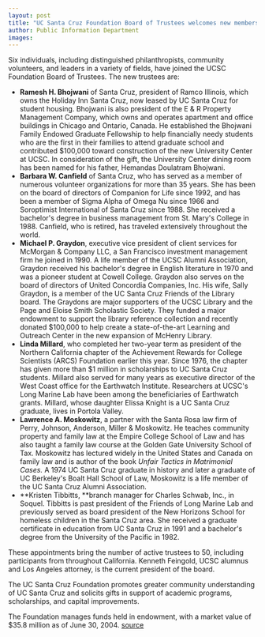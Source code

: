 ```yaml
---
layout: post
title: "UC Santa Cruz Foundation Board of Trustees welcomes new members"
author: Public Information Department
images:
---
```


Six individuals, including distinguished philanthropists, community volunteers, and leaders in a variety of fields, have joined the UCSC Foundation Board of Trustees. The new trustees are:

* **Ramesh H. Bhojwani** of Santa Cruz, president of Ramco Illinois, which owns the Holiday Inn Santa Cruz, now leased by UC Santa Cruz for student housing. Bhojwani is also president of the E & R Property Management Company, which owns and operates apartment and office buildings in Chicago and Ontario, Canada. He established the Bhojwani Family Endowed Graduate Fellowship to help financially needy students who are the first in their families to attend graduate school and contributed $100,000 toward construction of the new University Center at UCSC. In consideration of the gift, the University Center dining room has been named for his father, Hemandas Doulatram Bhojwani.
* **Barbara W. Canfield** of Santa Cruz, who has served as a member of numerous volunteer organizations for more than 35 years. She has been on the board of directors of Companion for Life since 1992, and has been a member of Sigma Alpha of Omega Nu since 1966 and Soroptimist International of Santa Cruz since 1988. She received a bachelor's degree in business management from St. Mary's College in 1988. Canfield, who is retired, has traveled extensively throughout the world.
* **Michael P. Graydon**, executive vice president of client services for McMorgan & Company LLC, a San Francisco investment management firm he joined in 1990. A life member of the UCSC Alumni Association, Graydon received his bachelor's degree in English literature in 1970 and was a pioneer student at Cowell College. Graydon also serves on the board of directors of United Concordia Companies, Inc. His wife, Sally Graydon, is a member of the UC Santa Cruz Friends of the Library board. The Graydons are major supporters of the UCSC Library and the Page and Eloise Smith Scholastic Society. They funded a major endowment to support the library reference collection and recently donated $100,000 to help create a state-of-the-art Learning and Outreach Center in the new expansion of McHenry Library.
* **Linda Millard**, who completed her two-year term as president of the Northern California chapter of the Achievement Rewards for College Scientists (ARCS) Foundation earlier this year. Since 1976, the chapter has given more than $1 million in scholarships to UC Santa Cruz students. Millard also served for many years as executive director of the West Coast office for the Earthwatch Institute. Researchers at UCSC's Long Marine Lab have been among the beneficiaries of Earthwatch grants. Millard, whose daughter Elissa Knight is a UC Santa Cruz graduate, lives in Portola Valley.
* **Lawrence A. Moskowitz**, a partner with the Santa Rosa law firm of Perry, Johnson, Anderson, Miller & Moskowitz. He teaches community property and family law at the Empire College School of Law and has also taught a family law course at the Golden Gate University School of Tax. Moskowitz has lectured widely in the United States and Canada on family law and is author of the book _Unfair Tactics in Matrimonial Cases._ A 1974 UC Santa Cruz graduate in history and later a graduate of UC Berkeley's Boalt Hall School of Law, Moskowitz is a life member of the UC Santa Cruz Alumni Association.
* **Kristen Tibbitts, **branch manager for Charles Schwab, Inc., in Soquel. Tibbitts is past president of the Friends of Long Marine Lab and previously served as board president of the New Horizons School for homeless children in the Santa Cruz area. She received a graduate certificate in education from UC Santa Cruz in 1991 and a bachelor's degree from the University of the Pacific in 1982.

These appointments bring the number of active trustees to 50, including participants from throughout California. Kenneth Feingold, UCSC alumnus and Los Angeles attorney, is the current president of the board.

The UC Santa Cruz Foundation promotes greater community understanding of UC Santa Cruz and solicits gifts in support of academic programs, scholarships, and capital improvements.

The Foundation manages funds held in endowment, with a market value of $35.8 million as of June 30, 2004.
[source](http://www1.ucsc.edu/currents/04-05/12-13/foundation.asp "Permalink to foundation")
